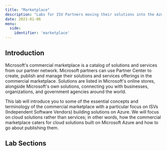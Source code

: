 ```yaml
---
title: "Marketplace"
description: "Labs for ISV Partners moving their solutions into the Azure Marketplace"
date: 2021-01-06
menu:
  side:
    identifier: 'marketplace'
---
```


## Introduction

Microsoft's commercial marketplace is a catalog of solutions and services from our partner network. Microsoft partners can use Partner Center to create, publish and manage their solutions and services offerings in the commercial marketplace. Solutions are listed in Microsoft's online stores, alongside Microsoft's own solutions, connecting you with businesses, organizations, and government agencies around the world.

This lab will introduce you to some of the essential concepts and terminology of the commercial marketplace with a particular focus on ISVs (Independent Software Vendors) building solutions on Azure. We will focus on cloud solutions rather than services; in other words, how the commercial marketplace caters for cloud solutions built on Microsoft Azure and how to go about publishing them.

## Lab Sections
